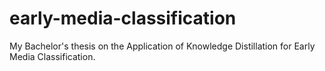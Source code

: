 # early-media-classification
My Bachelor's thesis on the Application of Knowledge Distillation for Early Media Classification.
